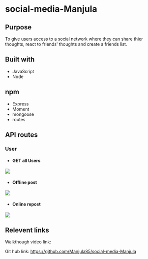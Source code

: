 # social-media-Manjula

## Purpose
To give users access to a social network where they can share thier thoughts, react to friends' thoughts and create a friends list.

## Built with
* JavaScript
* Node

## npm 
* Express
* Moment
* mongoose
* routes

## API routes

### User

* #### GET all Users
![](/public/images/appInstall.PNG)

* #### Offline post
![](/public/images/offlinePost.PNG)

* #### Online repost
![](/public/images/onlineRepost.PNG)

## Relevent links
Walkthough video link: 

Git hub link: https://github.com/Manjula85/social-media-Manjula

